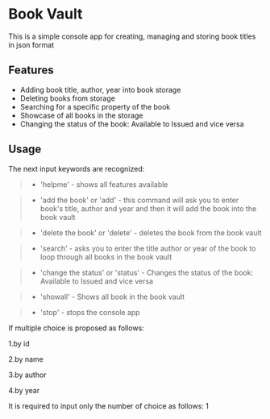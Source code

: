 # Book Vault

This is a simple console app for creating, managing and storing book titles in json format

## Features

- Adding book title, author, year into book storage
- Deleting books from storage
- Searching for a specific property of the book
- Showcase of all books in the storage
- Changing the status of the book: Available to Issued and vice versa

## Usage

The next input keywords are recognized:
>- 'helpme' - shows all features available

>- 'add the book' or 'add' - this command will ask you to enter book's title, author and year and then it will add the book into the book vault

>- 'delete the book' or 'delete' - deletes the book from the book vault

>- 'search' - asks you to enter the title author or year of the book to loop through all books in the book vault

>- 'change the status' or 'status' - Changes the status of the book: Available to Issued and vice versa

>- 'showall' - Shows all book in the book vault

>- 'stop' - stops the console app

If multiple choice is proposed as follows:

1.by id 

2.by name 

3.by author 

4.by year

It is required to input only the number of choice as follows: 1
